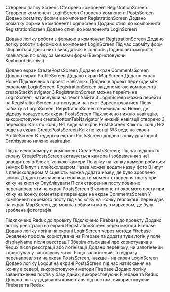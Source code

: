 <!-- ======================  1-2 part ==================== -->

Створено папку Screens
Створено компонент RegistrationScreen
Створено компонент LoginScreen
Створено компонент PostsScreen
Додано розмітку форми в компонент RegistrationScreen
Додано розмітку форми в компонент LoginScreen
Додано стилі до компонента RegistrationScreen
Додано стилі до компонента LoginScreen

<!-- ======================= 3 part ====================== -->

Додано логіку роботи з формою в компонент RegistrationScreen
Додано логіку роботи з формою в компонент LoginScreen
Під час сабміту форм збираються дані з них і виводяться в консоль
Додано автозакриття клавіатури по кліку за межами форм (Використовуючи Keyboard.dismiss)

<!-- ======================= 4 part ====================== -->

Додано екран CreatePostsScreen
Додано екран CommentsScreen
Додано  екран ProfileScreen
Додано  екран MapScreen
Додано  екран Home
Підключено в проект навігацію.
Додано в проект переходи між екранами LoginScreen, RegistrationScreen за допомогою компонента createStackNavigator
З RegistrationScreen можна перейти на LoginScreen, натиснувши на текст Увійти
З LoginScreen можна перейти на RegistrationScreen, натиснувши на текст Зареєструватися
Після сабміту в LoginScreen, RegistrationScreen перекидає на Home, де відразу показується екран PostsScreen
Підключено нижню навігацію, використовуючи createBottomTabNavigator
У нижній навігації створено 3 переходи.
Клік по іконці №1 веде на екран PostsScreen
Клік по іконці №2 веде на екран CreatePostsScreen
Клік по іконці №3 веде на екран ProfileScreen
В хедері на екрані PostsScreen додано іконку для logout
Стилізувано нижню навігацію

<!-- ======================== 5 part ===================== -->

Підключено камеру в компонент CreatePostsScreen;
Під час відкриття екрану CreatePostsScreen активується камера і зображення з неї виводиться в блок з іконкою камери
По кліку на іконку камери робиться знімок
В інпут з плейсхолдером Назва можна додати назву фото
В інпут з плейсхолдером Місцевість можна додати назву, де було зроблено знімок
Додано визначення геолокації в момент створення посту при кліку на кнопку Опублікувати
Після створення посту повинно перенаправляти на екран PostsScreen
В компоненті окремого посту при кліку на іконку коментарів перекидає на екран CommentsScreen
У компоненті окремого посту під час кліку на іконку геолокації перекидає на екран MapScreen, де можна побачити мапу з маркером, де була зроблена фотографія.

<!-- ======================== 6 part ===================== -->

Підключено Redux до проекту
Підключено Firebase до проекту
Додано логіку реєстрації на екрані RegistrationScreen через методи Firebase
Додано логіку логіна на екрані LoginScreen через методи Firebase
Оновлено профіль користувача на Firebase та додати туди логін у поле displayName після реєстрації
Зберігаються дані про користувача в Redux після реєстрації або логінізації
Додано перевірку, чи залогінений користувач у застосунку чи ні. Якщо залогінений, то відразу перенаправляти на екран PostsScreen, інакше - на екран LoginScreen
Додано логіку Logout на екрані PostsScreen під час натискання на іконку в хедері, використовуючи методи Firebase
Додано логіку завантаження постів у базу даних, використовуючи Firebase та Redux
Додано логіку додавання коментаря під постом, використовуючи Firebase та Redux